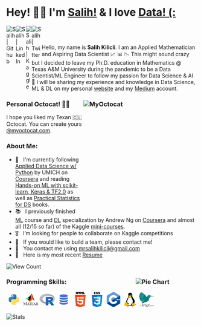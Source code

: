 # Hey! 🙋‍♂️ I'm [Salih!](https://math3mantic.github.io/) & I love [Data! (:](https://www.kaggle.com/math3mantic)

<a href="https://github.com/math3mantic">
  <img align="left" alt="Salih | Github" width="25px" src="https://cdn.worldvectorlogo.com/logos/github-icon-1.svg" />
</a>
<a href="https://www.linkedin.com/in/salihkilicli/">
  <img align="left" alt="Salih | LinkedIn" width="27px" src="https://cdn.worldvectorlogo.com/logos/linkedin-icon.svg" />
</a>
<a href="https://www.kaggle.com/math3mantic">
  <img align="left" alt="Salih | Kaggle" width="15px" src="https://www.iconbolt.com/iconsets/font-awesome-brands/kaggle.svg" />
</a>
<a href="https://twitter.com/math3mantic_">
  <img align="left" alt="Salih | Twitter" width="27px" src="https://cdn.worldvectorlogo.com/logos/twitter-3.svg" />
</a>

<br />
<br />

Hello, my name is **Salih Kilicli**. I am an Applied Mathematician and Aspiring Data Scientist 📈 📊 📉 This might sound crazy but I decided to leave my Ph.D. education in Mathematics @ Texas A&M University during the pandemic to be a Data Scientist/ML Engineer to follow my passion for Data Science & AI 🦾  I will be sharing my experience and knowledge in Data Science, ML & DL on my personal [website](https://salihkilicli.github.io/) and my [Medium](https://medium.com/@math3mantic) account.

### Personal Octocat! 🐙🐱 <img align="right" alt="MyOctocat" height =" 300px" width="300px" src="https://github.com/salihkilicli/salihkilicli/blob/master/octocat.png" />

I hope you liked my Texan 🇨🇱  Octocat. You can create yours [@myoctocat.com](https://myoctocat.com/).

### About Me:

- 📖  &nbsp; I'm currently following [Applied Data Science w/ Python](https://www.coursera.org/specializations/data-science-python?) by UMICH on [Coursera](https://www.coursera.org/user/157672adc56ebef7adde0712268a503f) and reading [Hands-on ML with scikit-learn, Keras & TF2.0](https://www.amazon.com/Hands-Machine-Learning-Scikit-Learn-TensorFlow/dp/1492032646) as well as [Practical Statistics for DS](https://www.amazon.com/Practical-Statistics-Data-Scientists-Essential/dp/149207294X/ref=sr_1_1?crid=2ZX21D7JMHS5Q&dchild=1&keywords=practical+statistics+for+data+scientists&qid=1600885350&s=books&sprefix=practical+statist%2Cstripbooks%2C483&sr=1-1) books.
- 📚  &nbsp; I previously finished [ML](https://www.coursera.org/account/accomplishments/records/E2EHKPQW7DYF) course and [DL](https://www.coursera.org/account/accomplishments/specialization/JBUU2DMS9344) specialization by Andrew Ng on [Coursera](https://www.coursera.org) and almost all (12/15 so far) of the Kaggle [mini-courses](https://www.kaggle.com/learn/overview).
- 🎖 &nbsp; I’m looking for people to collaborate on Kaggle competitions
- 🙏 &nbsp; If you would like to build a team, please contact me!
- 📨 &nbsp; You contact me using mrsalihkilicli@gmail.com
- 📑 &nbsp; Here is my most recent [Resume](https://github.com/salihkilicli/salihkilicli/blob/master/Salih_Resume_LaTeX.pdf)

![View Count](https://gpvc.arturio.dev/salihkilicli)

### Programming Skills:  <img align='right' src="https://github.com/salihkilicli/salihkilicli/blob/master/Experience.png" alt="Pie Chart" width="32%">

<code><img height="40" src="https://raw.githubusercontent.com/github/explore/80688e429a7d4ef2fca1e82350fe8e3517d3494d/topics/python/python.png"></code>
<code><img height="40" src="https://raw.githubusercontent.com/github/explore/80688e429a7d4ef2fca1e82350fe8e3517d3494d/topics/matlab/matlab.png"></code>
<code><img height="40" src="https://raw.githubusercontent.com/github/explore/80688e429a7d4ef2fca1e82350fe8e3517d3494d/topics/r/r.png"></code>
<code><img height="40" src="https://raw.githubusercontent.com/github/explore/80688e429a7d4ef2fca1e82350fe8e3517d3494d/topics/sql/sql.png"></code>
<code><img height="40" src="https://raw.githubusercontent.com/github/explore/80688e429a7d4ef2fca1e82350fe8e3517d3494d/topics/html/html.png"></code>
<code><img height="40" src="https://raw.githubusercontent.com/github/explore/80688e429a7d4ef2fca1e82350fe8e3517d3494d/topics/css/css.png"></code>
<code><img height="40" src="https://raw.githubusercontent.com/github/explore/80688e429a7d4ef2fca1e82350fe8e3517d3494d/topics/cpp/cpp.png"></code>
<code><img height="40" src="https://raw.githubusercontent.com/github/explore/80688e429a7d4ef2fca1e82350fe8e3517d3494d/topics/linux/linux.png"></code>
<code><img height="40" src="https://raw.githubusercontent.com/github/explore/80688e429a7d4ef2fca1e82350fe8e3517d3494d/topics/latex/latex.png"></code>
<!---<code><img height="40" src="https://raw.githubusercontent.com/github/explore/80688e429a7d4ef2fca1e82350fe8e3517d3494d/topics/git/git.png"></code>--->

<img align='left' src="https://github-readme-stats.vercel.app/api?username=salihkilicli&show_icons=true&title_color=fff&icon_color=79ff97&text_color=9f9f9f&bg_color=151515" alt="Stats" width="62%">
